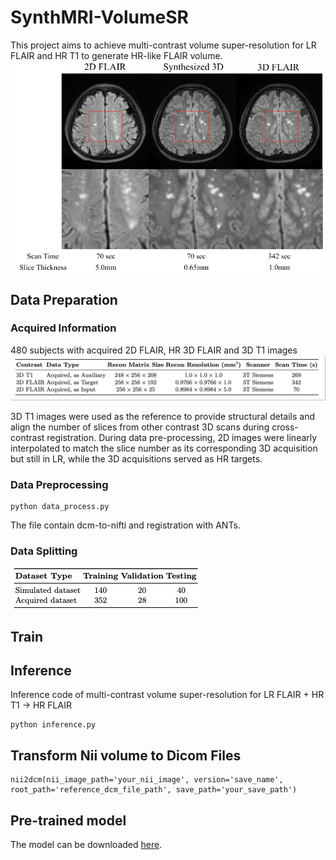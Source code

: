# SynthMRI-VolumeSR

This project aims to achieve multi-contrast volume super-resolution for LR FLAIR and HR T1 to generate HR-like FLAIR volume.
![image](https://github.com/zhengzhang37/SynthMRI-VolumeSR/blob/main/results.jpg)

## Data Preparation

### Acquired Information
480 subjects with acquired 2D FLAIR, HR 3D FLAIR and 3D T1 images
![image](https://github.com/zhengzhang37/SynthMRI-VolumeSR/blob/main/contrast.png)

3D T1 images were used as the reference to provide structural details and align the number of slices from other contrast 3D scans during cross-contrast registration. During data pre-processing, 2D images were linearly interpolated to match the slice number as its corresponding 3D acquisition but still in LR, while the 3D acquisitions served as HR targets.

### Data Preprocessing

```
python data_process.py
```
The file contain dcm-to-nifti and registration with ANTs.

### Data Splitting
![image](https://github.com/zhengzhang37/SynthMRI-VolumeSR/blob/main/split.jpg)

## Train

## Inference
Inference code of multi-contrast volume super-resolution for LR FLAIR + HR T1 -> HR FLAIR
```
python inference.py
```

## Transform Nii volume to Dicom Files

```
nii2dcm(nii_image_path='your_nii_image', version='save_name', root_path='reference_dcm_file_path', save_path='your_save_path')
```

## Pre-trained model
The model can be downloaded [here](https://drive.google.com/file/d/1MIv3F7bpDnw27ya-pgcFKTTWX9PX23xs/view?usp=sharing).
